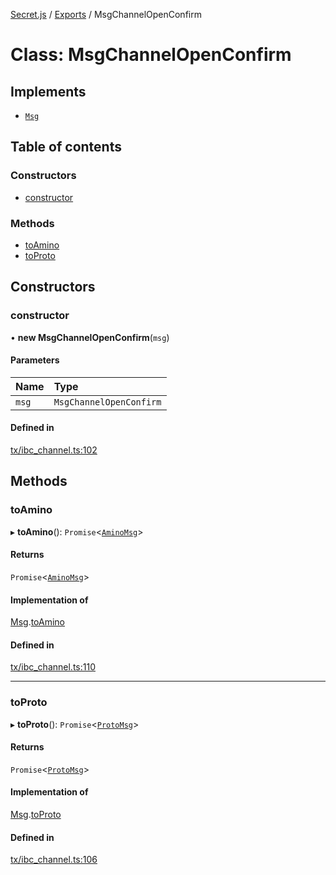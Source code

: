 [Secret.js](../README.md) / [Exports](../modules.md) / MsgChannelOpenConfirm

# Class: MsgChannelOpenConfirm

## Implements

- [`Msg`](../interfaces/Msg.md)

## Table of contents

### Constructors

- [constructor](MsgChannelOpenConfirm.md#constructor)

### Methods

- [toAmino](MsgChannelOpenConfirm.md#toamino)
- [toProto](MsgChannelOpenConfirm.md#toproto)

## Constructors

### constructor

• **new MsgChannelOpenConfirm**(`msg`)

#### Parameters

| Name | Type |
| :------ | :------ |
| `msg` | `MsgChannelOpenConfirm` |

#### Defined in

[tx/ibc_channel.ts:102](https://github.com/scrtlabs/secret.js/blob/839fe3d/src/tx/ibc_channel.ts#L102)

## Methods

### toAmino

▸ **toAmino**(): `Promise`<[`AminoMsg`](../modules.md#aminomsg)\>

#### Returns

`Promise`<[`AminoMsg`](../modules.md#aminomsg)\>

#### Implementation of

[Msg](../interfaces/Msg.md).[toAmino](../interfaces/Msg.md#toamino)

#### Defined in

[tx/ibc_channel.ts:110](https://github.com/scrtlabs/secret.js/blob/839fe3d/src/tx/ibc_channel.ts#L110)

___

### toProto

▸ **toProto**(): `Promise`<[`ProtoMsg`](../interfaces/ProtoMsg.md)\>

#### Returns

`Promise`<[`ProtoMsg`](../interfaces/ProtoMsg.md)\>

#### Implementation of

[Msg](../interfaces/Msg.md).[toProto](../interfaces/Msg.md#toproto)

#### Defined in

[tx/ibc_channel.ts:106](https://github.com/scrtlabs/secret.js/blob/839fe3d/src/tx/ibc_channel.ts#L106)
